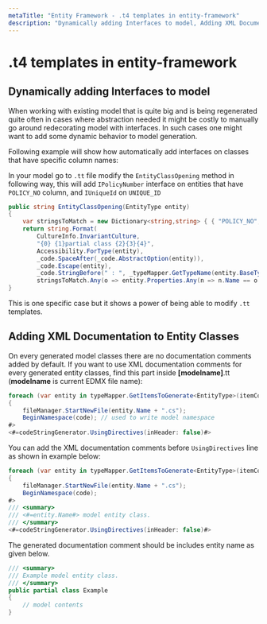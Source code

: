 ```yaml
---
metaTitle: "Entity Framework - .t4 templates in entity-framework"
description: "Dynamically adding Interfaces to model, Adding XML Documentation to Entity Classes"
---
```


# .t4 templates in entity-framework



## Dynamically adding Interfaces to model


When working with existing model that is quite big and is being regenerated quite often in cases where abstraction needed it might be costly to manually go around redecorating model with interfaces. In such cases one might want to add some dynamic behavior to model generation.

Following example will show how automatically add interfaces on classes that have specific column names:

In your model go to `.tt` file modify the `EntityClassOpening` method in following way, this will add `IPolicyNumber` interface on entities that have `POLICY_NO` column, and `IUniqueId` on `UNIQUE_ID`

```cs
public string EntityClassOpening(EntityType entity)
{
    var stringsToMatch = new Dictionary<string,string> { { "POLICY_NO", "IPolicyNumber" }, { "UNIQUE_ID", "IUniqueId" } };
    return string.Format(
        CultureInfo.InvariantCulture,
        "{0} {1}partial class {2}{3}{4}",
        Accessibility.ForType(entity),
        _code.SpaceAfter(_code.AbstractOption(entity)),
        _code.Escape(entity),
        _code.StringBefore(" : ", _typeMapper.GetTypeName(entity.BaseType)),
        stringsToMatch.Any(o => entity.Properties.Any(n => n.Name == o.Key)) ? " : " + string.Join(", ", stringsToMatch.Join(entity.Properties, l => l.Key, r => r.Name, (l,r) =>  l.Value)) : string.Empty);
}

```

This is one specific case but it shows a power of being able to modify `.tt` templates.



## Adding XML Documentation to Entity Classes


On every generated model classes there are no documentation comments added by default. If you want to use XML documentation comments for every generated entity classes, find this part inside **[modelname]**.tt (**modelname** is current EDMX file name):

```cs
foreach (var entity in typeMapper.GetItemsToGenerate<EntityType>(itemCollection))
{
    fileManager.StartNewFile(entity.Name + ".cs");
    BeginNamespace(code); // used to write model namespace
#>
<#=codeStringGenerator.UsingDirectives(inHeader: false)#> 

```

You can add the XML documentation comments before `UsingDirectives` line as shown in example below:

```cs
foreach (var entity in typeMapper.GetItemsToGenerate<EntityType>(itemCollection))
{
    fileManager.StartNewFile(entity.Name + ".cs");
    BeginNamespace(code);
#>
/// <summary>
/// <#=entity.Name#> model entity class.
/// </summary>
<#=codeStringGenerator.UsingDirectives(inHeader: false)#> 

```

The generated documentation comment should be includes entity name as given below.

```cs
/// <summary>
/// Example model entity class.
/// </summary>
public partial class Example
{
    // model contents
}

```

